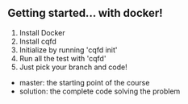 ## Getting started... with docker!

1. Install Docker
2. Install cqfd
3. Initialize by running 'cqfd init'
4. Run all the test with 'cqfd'
5. Just pick your branch and code!

* master: the starting point of the course
* solution: the complete code solving the problem

